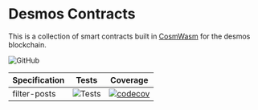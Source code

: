 # Desmos Contracts

This is a collection of smart contracts built in [CosmWasm](https://www.cosmwasm.com/) for the desmos blockchain.

![GitHub](https://img.shields.io/github/license/desmos-labs/desmos-contracts.svg)

| Specification | Tests | Coverage |
| ------------- | ------ | --------------------------------------------------------------------------------------------------------------------------------------------------------------- |
| filter-posts | ![Tests](https://github.com/desmos-labs/desmos-contracts/workflows/Tests/badge.svg)        | [![codecov](https://codecov.io/gh/desmos-labs/desmos-contracts/branch/master/graph/badge.svg)](https://codecov.io/gh/desmos-labs/desmos-contracts/branch/master)|
